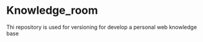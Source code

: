 Knowledge_room
==============

Thi repository is used for versioning for develop a personal web knowledge base
